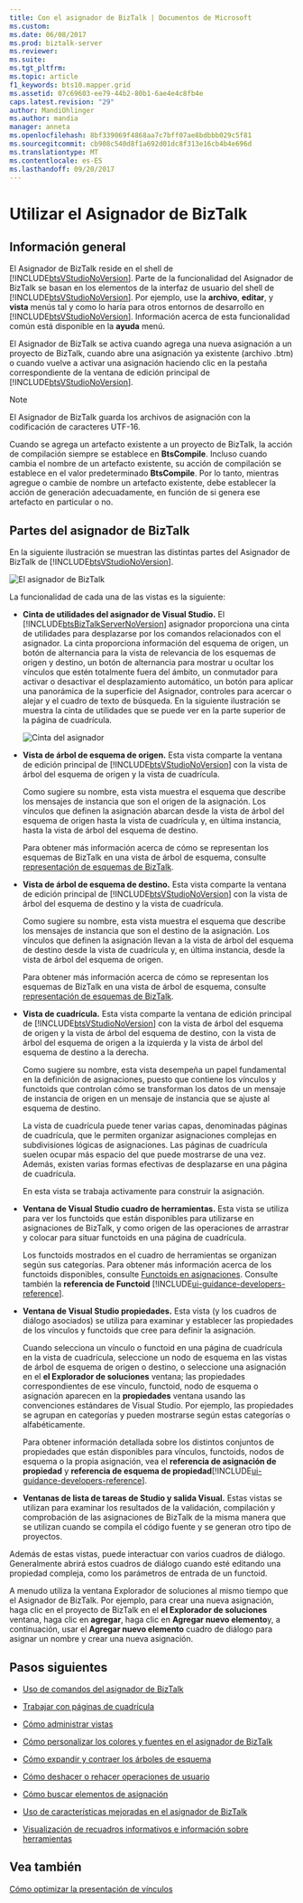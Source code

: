 ```yaml
---
title: Con el asignador de BizTalk | Documentos de Microsoft
ms.custom: 
ms.date: 06/08/2017
ms.prod: biztalk-server
ms.reviewer: 
ms.suite: 
ms.tgt_pltfrm: 
ms.topic: article
f1_keywords: bts10.mapper.grid
ms.assetid: 07c69603-ee79-44b2-80b1-6ae4e4c8fb4e
caps.latest.revision: "29"
author: MandiOhlinger
ms.author: mandia
manager: anneta
ms.openlocfilehash: 8bf339069f4868aa7c7bff07ae8bdbbb029c5f81
ms.sourcegitcommit: cb908c540d8f1a692d01dc8f313e16cb4b4e696d
ms.translationtype: MT
ms.contentlocale: es-ES
ms.lasthandoff: 09/20/2017
---
```

# <a name="using-biztalk-mapper"></a>Utilizar el Asignador de BizTalk

## <a name="overview"></a>Información general
El Asignador de BizTalk reside en el shell de [!INCLUDE[btsVStudioNoVersion](../includes/btsvstudionoversion-md.md)]. Parte de la funcionalidad del Asignador de BizTalk se basan en los elementos de la interfaz de usuario del shell de [!INCLUDE[btsVStudioNoVersion](../includes/btsvstudionoversion-md.md)]. Por ejemplo, use la **archivo**, **editar**, y **vista** menús tal y como lo haría para otros entornos de desarrollo en [!INCLUDE[btsVStudioNoVersion](../includes/btsvstudionoversion-md.md)]. Información acerca de esta funcionalidad común está disponible en la **ayuda** menú.  
  
 El Asignador de BizTalk se activa cuando agrega una nueva asignación a un proyecto de BizTalk, cuando abre una asignación ya existente (archivo .btm) o cuando vuelve a activar una asignación haciendo clic en la pestaña correspondiente de la ventana de edición principal de [!INCLUDE[btsVStudioNoVersion](../includes/btsvstudionoversion-md.md)].  
  
> [!NOTE]
>  El Asignador de BizTalk guarda los archivos de asignación con la codificación de caracteres UTF-16.  
>
>  Cuando se agrega un artefacto existente a un proyecto de BizTalk, la acción de compilación siempre se establece en **BtsCompile**. Incluso cuando cambia el nombre de un artefacto existente, su acción de compilación se establece en el valor predeterminado **BtsCompile**. Por lo tanto, mientras agregue o cambie de nombre un artefacto existente, debe establecer la acción de generación adecuadamente, en función de si genera ese artefacto en particular o no.  

## <a name="parts-of-the-biztalk-mapper"></a>Partes del asignador de BizTalk  
 En la siguiente ilustración se muestran las distintas partes del Asignador de BizTalk de [!INCLUDE[btsVStudioNoVersion](../includes/btsvstudionoversion-md.md)].  
  
 ![El asignador de BizTalk](../core/media/mapper-views.gif "Mapper_Views")  
  
 La funcionalidad de cada una de las vistas es la siguiente:  
  
-   **Cinta de utilidades del asignador de Visual Studio.** El [!INCLUDE[btsBizTalkServerNoVersion](../includes/btsbiztalkservernoversion-md.md)] asignador proporciona una cinta de utilidades para desplazarse por los comandos relacionados con el asignador. La cinta proporciona información del esquema de origen, un botón de alternancia para la vista de relevancia de los esquemas de origen y destino, un botón de alternancia para mostrar u ocultar los vínculos que estén totalmente fuera del ámbito, un conmutador para activar o desactivar el desplazamiento automático, un botón para aplicar una panorámica de la superficie del Asignador, controles para acercar o alejar y el cuadro de texto de búsqueda. En la siguiente ilustración se muestra la cinta de utilidades que se puede ver en la parte superior de la página de cuadrícula.  
  
     ![Cinta del asignador](../core/media/mapper-ribbon.gif "Mapper_Ribbon")  
  
-   **Vista de árbol de esquema de origen.** Esta vista comparte la ventana de edición principal de [!INCLUDE[btsVStudioNoVersion](../includes/btsvstudionoversion-md.md)] con la vista de árbol del esquema de origen y la vista de cuadrícula.  
  
     Como sugiere su nombre, esta vista muestra el esquema que describe los mensajes de instancia que son el origen de la asignación. Los vínculos que definen la asignación abarcan desde la vista de árbol del esquema de origen hasta la vista de cuadrícula y, en última instancia, hasta la vista de árbol del esquema de destino.  
  
     Para obtener más información acerca de cómo se representan los esquemas de BizTalk en una vista de árbol de esquema, consulte [representación de esquemas de BizTalk](../core/biztalk-representation-of-schemas.md).  
  
-   **Vista de árbol de esquema de destino.** Esta vista comparte la ventana de edición principal de [!INCLUDE[btsVStudioNoVersion](../includes/btsvstudionoversion-md.md)] con la vista de árbol del esquema de destino y la vista de cuadrícula.  
  
     Como sugiere su nombre, esta vista muestra el esquema que describe los mensajes de instancia que son el destino de la asignación. Los vínculos que definen la asignación llevan a la vista de árbol del esquema de destino desde la vista de cuadrícula y, en última instancia, desde la vista de árbol del esquema de origen.  
  
     Para obtener más información acerca de cómo se representan los esquemas de BizTalk en una vista de árbol de esquema, consulte [representación de esquemas de BizTalk](../core/biztalk-representation-of-schemas.md).  
  
-   **Vista de cuadrícula.** Esta vista comparte la ventana de edición principal de [!INCLUDE[btsVStudioNoVersion](../includes/btsvstudionoversion-md.md)] con la vista de árbol del esquema de origen y la vista de árbol del esquema de destino, con la vista de árbol del esquema de origen a la izquierda y la vista de árbol del esquema de destino a la derecha.  
  
     Como sugiere su nombre, esta vista desempeña un papel fundamental en la definición de asignaciones, puesto que contiene los vínculos y functoids que controlan cómo se transforman los datos de un mensaje de instancia de origen en un mensaje de instancia que se ajuste al esquema de destino.  
  
     La vista de cuadrícula puede tener varias capas, denominadas páginas de cuadrícula, que le permiten organizar asignaciones complejas en subdivisiones lógicas de asignaciones. Las páginas de cuadrícula suelen ocupar más espacio del que puede mostrarse de una vez. Además, existen varias formas efectivas de desplazarse en una página de cuadrícula.  
  
     En esta vista se trabaja activamente para construir la asignación.  
  
-   **Ventana de Visual Studio cuadro de herramientas.** Esta vista se utiliza para ver los functoids que están disponibles para utilizarse en asignaciones de BizTalk, y como origen de las operaciones de arrastrar y colocar para situar functoids en una página de cuadrícula.  
  
     Los functoids mostrados en el cuadro de herramientas se organizan según sus categorías. Para obtener más información acerca de los functoids disponibles, consulte [Functoids en asignaciones](../core/functoids-in-maps.md). Consulte también la **referencia de Functoid** [!INCLUDE[ui-guidance-developers-reference](../includes/ui-guidance-developers-reference.md)]. 
  
-   **Ventana de Visual Studio propiedades.** Esta vista (y los cuadros de diálogo asociados) se utiliza para examinar y establecer las propiedades de los vínculos y functoids que cree para definir la asignación.  
  
     Cuando selecciona un vínculo o functoid en una página de cuadrícula en la vista de cuadrícula, seleccione un nodo de esquema en las vistas de árbol de esquema de origen o destino, o seleccione una asignación en el **el Explorador de soluciones** ventana; las propiedades correspondientes de ese vínculo, functoid, nodo de esquema o asignación aparecen en la **propiedades** ventana usando las convenciones estándares de Visual Studio. Por ejemplo, las propiedades se agrupan en categorías y pueden mostrarse según estas categorías o alfabéticamente.  
  
     Para obtener información detallada sobre los distintos conjuntos de propiedades que están disponibles para vínculos, functoids, nodos de esquema o la propia asignación, vea el **referencia de asignación de propiedad** y **referencia de esquema de propiedad**[!INCLUDE[ui-guidance-developers-reference](../includes/ui-guidance-developers-reference.md)].  
  
-   **Ventanas de lista de tareas de Studio y salida Visual.** Estas vistas se utilizan para examinar los resultados de la validación, compilación y comprobación de las asignaciones de BizTalk de la misma manera que se utilizan cuando se compila el código fuente y se generan otro tipo de proyectos.  
  
 Además de estas vistas, puede interactuar con varios cuadros de diálogo. Generalmente abrirá estos cuadros de diálogo cuando esté editando una propiedad compleja, como los parámetros de entrada de un functoid.  
  
 A menudo utiliza la ventana Explorador de soluciones al mismo tiempo que el Asignador de BizTalk. Por ejemplo, para crear una nueva asignación, haga clic en el proyecto de BizTalk en el **el Explorador de soluciones** ventana, haga clic en **agregar**, haga clic en **Agregar nuevo elemento**y, a continuación, usar el  **Agregar nuevo elemento** cuadro de diálogo para asignar un nombre y crear una nueva asignación.  
  
## <a name="next-steps"></a>Pasos siguientes
  
-   [Uso de comandos del asignador de BizTalk](../core/using-biztalk-mapper-commands.md)  
  
-   [Trabajar con páginas de cuadrícula](../core/working-with-grid-pages.md)  
  
-   [Cómo administrar vistas](../core/how-to-manage-views.md)  
  
-   [Cómo personalizar los colores y fuentes en el asignador de BizTalk](../core/how-to-customize-colors-and-font-in-biztalk-mapper.md)  
  
-   [Cómo expandir y contraer los árboles de esquema](../core/how-to-resize-the-schema-picker-and-expand-and-collapse-the-schema-trees.md)  
  
-   [Cómo deshacer o rehacer operaciones de usuario](../core/how-to-undo-or-redo-user-operations.md)  
  
-   [Cómo buscar elementos de asignación](../core/how-to-search-for-map-items.md)  
  
-   [Uso de características mejoradas en el asignador de BizTalk](../core/using-enhanced-features-in-biztalk-mapper.md)  
  
-   [Visualización de recuadros informativos e información sobre herramientas](../core/how-to-view-infotip-and-tooltip.md)  
  
## <a name="see-also"></a>Vea también  
 [Cómo optimizar la presentación de vínculos](../core/how-to-optimize-the-display-of-links.md)